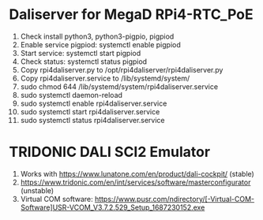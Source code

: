# Daliserver for MegaD RPi4-RTC_PoE

1. Check install python3, python3-pigpio, pigpiod
2. Enable service pigpiod: systemctl enable pigpiod
3. Start service: systemctl start pigpiod
4. Check status: systemctl status pigpiod
5. Copy rpi4daliserver.py to /opt/rpi4daliserver/rpi4daliserver.py
6. Copy rpi4daliserver.service to /lib/systemd/system/
7. sudo chmod 644 /lib/systemd/system/rpi4daliserver.service
8. sudo systemctl daemon-reload
9. sudo systemctl enable rpi4daliserver.service
10. sudo systemctl start rpi4daliserver.service
11. sudo systemctl status rpi4daliserver.service

# TRIDONIC DALI SCI2 Emulator
1. Works with https://www.lunatone.com/en/product/dali-cockpit/ (stable)
2. https://www.tridonic.com/en/int/services/software/masterconfigurator (unstable)
3. Virtual COM software: https://www.pusr.com/ndirectory/[-Virtual-COM-Software]USR-VCOM_V3.7.2.529_Setup_1687230152.exe

